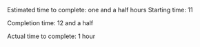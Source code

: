 Estimated time to complete: one and a half hours
Starting time: 11

Completion time: 12 and a half

Actual time to complete: 1 hour